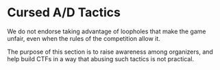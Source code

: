 # Cursed A/D Tactics

<span class=hltext>We do not endorse taking advantage of loopholes that make
the game unfair, even when the rules of the competition allow it.</span>

The purpose of this section is to raise awareness among organizers, and help
build CTFs in a way that abusing such tactics is not practical.
